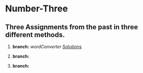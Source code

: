 # Number-Three

## Three Assignments from the past in three different methods.


1. **branch:** _wordConverter_ [Solutions](https://github.com/rubenSinzig/number-three/blob/wordConverter/index.js)

3. **branch:**

5. **branch:**
